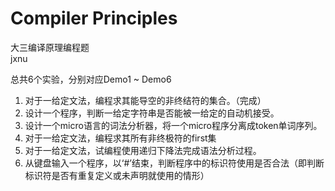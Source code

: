 # Compiler Principles
大三编译原理编程题<br>
jxnu

总共6个实验，分别对应Demo1 ~ Demo6

 1. 对于一给定文法，编程求其能导空的非终结符的集合。（完成）
 2. 设计一个程序，判断一给定字符串是否能被一给定的自动机接受。
 3. 设计一个micro语言的词法分析器，将一个micro程序分离成token单词序列。
 4. 对于一给定文法，编程求其所有非终极符的first集
 5. 对于一给定文法，试编程使用递归下降法完成语法分析过程。
 6. 从键盘输入一个程序，以‘#’结束，判断程序中的标识符使用是否合法（即判断标识符是否有重复定义或未声明就使用的情形）
